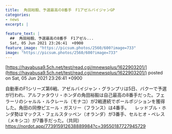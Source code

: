 ```yaml
---
title:  角田裕毅、予選最高の8番手　F1アゼルバイジャンGP  
categories:
- news
excerpt: |
  
feature_text: |
  ##  角田裕毅、予選最高の8番手　F1アゼル...
  Sat, 05 Jun 2021 23:26:41  +0900
feature_image: "https://picsum.photos/2560/600?image=733"
image: "https://picsum.photos/2560/600?image=733"
---
```


[https://hayabusa9.5ch.net/test/read.cgi/mnewsplus/1622903201/](https://hayabusa9.5ch.net/test/read.cgi/mnewsplus/1622903201/)
posted on Sat, 05 Jun 2021 23:26:41  +0900

<!--more-->

自動車のF1シリーズ第6戦、アゼルバイジャン・グランプリは5日、バクーで予選が行われ、アルファタウリ・ホンダの角田裕毅は自己最高の8番手だった。フェラーリのシャルル・ルクレール（モナコ）が2戦連続でポールポジションを獲得した。角田の同僚ピエール・ガスリー（フランス）は4番手。 　レッドブル・ホンダ勢はマックス・フェルスタッペン（オランダ）が3番手、セルヒオ・ペレス（メキシコ）が7番手だった。（共同） https://nordot.app/773915912638889984?c=39550187727945729
